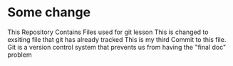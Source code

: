 # Some change
This Repository Contains Files used for git lesson
This is changed to exsiting file that git has already tracked
This is my third Commit to this file.
Git is a version control system that prevents us from having the "final doc" problem

